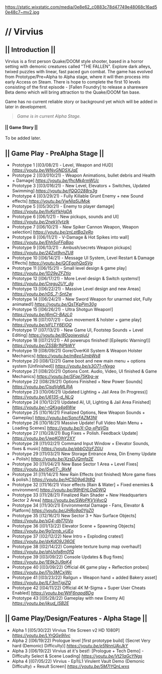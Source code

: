 https://static.wixstatic.com/media/0e8e62_c0883c78d47749e48068c16ad50e48c7~mv2.jpg

# // Virvius
 
## **|| Introduction ||**
Virvius is a first person Quake/DOOM style shooter, based in a horror setting with demonic creatures called "THE FALLEN". Explore dark alleys, twixed puzzles with linear, fast paced gun combat. The game has evolved from Prototype/Pre=Alpha to Alpha stage, where it will then process into early Access on Steam. There is hope to complete the first 10 levels consisting of the first episode - [Fallen Foundry] to release a shareware Beta demo which will bring attraction to the Quake/DOOM fan base.

Game has no current reliable story or background yet which will be added in later in development.

> _Game is in current Alpha Stage._ 

#### **|| Game Story ||**
To be added later.
## **|| Game Play - PreAlpha Stage ||**
* Prototype 1 [(03/08/21) - Level, Weapon and HUD]
_https://youtu.be/WNvGNDSXJqE_
* Prototype 2 [(03/010/21) - Weapon Animations, bullet debris and Health + Damage]
_https://youtu.be/fhcMk4rmWUc_
* Prototype 3 [(03/016/21) - New Level, Elevators + Switches, Updated Swimming]
_https://youtu.be/fQQO288rs3g_
* Prototype 4 [(03/29/21) - Fully Killable Grunt Enemy + new Sound effects]
_https://youtu.be/VwNIa5iJMok_
* Prototype 5 [(05/30/21) - Enemy to player damage]
_https://youtu.be/IIvKaYkHgDA_
* Prototype 6 [(06/1/21) - New pickups, sounds and UI]
_https://youtu.be/2nekVIytzIk_
* Prototype 7 [(06/10/21) - New Spiker Cannon Weapon, Weapon selection]
_https://youtu.be/znLptBa2eRo_
* Prototype 8 [(06/11/21) - V-Damage & Hot Spikes into wall]
_https://youtu.be/Ehh5oFFaBqo_
* Prototype 9 [(06/13/21) - Ambush/secrets Weapon pickups]
_https://youtu.be/24Zot9vnZU8_
* Prototype 10 [(06/14/21) - Message UI System, Level Restart & Damage Effects]
_https://youtu.be/QCEgohQqSVg_
* Prototype 11 [(06/15/21) - Small level design & game play]
_https://youtu.be/1D29eZFZtIo_
* Prototype 12 [(06/17/21) - More Level design & Switch systems!]
_https://youtu.be/Cregu2UY_dg_
* Prototype 13 [(06/22/21) - Massive Level design and new Areas]
_https://youtu.be/rDS_7-Snt2w_
* Prototype 14 [(06/24/21) - New Sword Weapon for unarmed slot, Fully animated!]
_https://youtu.be/QsTKpPjm30g_
* Prototype 15 [(06/26/21) - Ultra Shotgun Weapon!]
_https://youtu.be/j6mCI-BAzL0_
* Prototype 16 [(07/07/21) - Gun movement & holster + game play]
_https://youtu.be/slFLTY6ElOQ_
* Prototype 17 [(07/13/21) - New Game UI, Footstep Sounds + Level Editing]
_https://youtu.be/8OqoiwvajuU_
* Prototype 18 [(07/21/21) - All powerups finished! [Epileptic Warning!]]
_https://youtu.be/ZSSBr1NPbWY_
* Prototype 19 [(08/09/21) Gore/OverKill System & Weapon Holster Mechanics]
_https://youtu.be/m8eo1JmbWs8_
* Prototype 20 [(08/12/21) Game boot and new main menu + options system [Unfinished]]
_https://youtu.be/s3O71-rNxgo_
* Prototype 21 [(08/20/21) Options Cont. Audio, Video, UI finished & Game Mechanics]
_https://youtu.be/SFqe75Kbg-w_
* Prototype 22 [(08/29/21) Options Finished + New Power Sounds]
_https://youtu.be/CjsdVgMLRjA_
* Prototype 23 [(10/06/21) Updated Lighting + Jail Area (In Progress)]
_https://youtu.be/U6135-d_NLQ_
* Prototype 24 [(10/12/21) Updated AI, UI, Lighting & Jail Area Finished]
_https://youtu.be/-rQKsg4q6Ww_
* Prototype 25 [(10/16/21) Finalized Options, New Weapon Sounds + Gameplay]
_https://youtu.be/SoncFAZM3NI_
* Prototype 26 [(10/18/21) Massive Update! Full Video Main Menu + Loading Scenes]
_https://youtu.be/X-Oa-xPqVDs_
* Prototype 27 [(10/28/21) Bug Fixes + Polish. Feedback Update]
_https://youtu.be/UwpKOlhY2XY_
* Prototype 28 [(11/02/21) Command Input Window + Elevator Sounds, fixes & music]
_https://youtu.be/ebbO2IzFZGU_
* Prototype 29 [(11/03/21) New Storage Entrance Area, Din Enemy Update + Polish]
_https://youtu.be/XzsDJQmfa2E_
* Prototype 30 [(11/04/21) New Base Sector 1 Area + Level Fixes]
_https://youtu.be/i5w0T-_9IxM_
* Prototype 31 [(11/14/21) New Rain Effects (not finished) More game fixes & polish.]
_https://youtu.be/HCSD9q63t8Q_
* Prototype 32 [(11/16/21) Visor effects [Rain & Water] + Fixed enemies & environment]
_https://youtu.be/99HEHLOaDWQ_
* Prototype 33 [(11/28/21) Finalized Rain Shader + New Headquarters Sector 2 Area]
_https://youtu.be/SWoPKVV4ycQ_
* Prototype 34 [(11/30/21) Environmental Damage - Fans, Elevator & Platform]
_https://youtu.be/JHRo9a0YgZ0_
* Prototype 35 [(12/16/21) New Sector 3 + Nav Surface Objects]
_https://youtu.be/sG4-dbT70Vo_
* Prototype 36 [(01/13/22) Elevator Scene + Spawning Objects]
_https://youtu.be/9g1zmb_vUEo_
* Prototype 37 [(02/12/22) New Intro + Exploding crates!]
_https://youtu.be/dxKdO9J36OE_
* Prototype 38 [(02/14/22) Complete texture bump map overhaul!]
_https://youtu.be/ahUsfq8m0fQ_
* Prototype 39 [(03/09/22) Console Updates & Bug fixes]
_https://youtu.be/1E9k2iJ9pK4_
* Prototype 40 [(03/09/22) Official 4K game play + Reflection probes]
_https://youtu.be/l7Io3MCxiWc_
* Prototype 41 [(03/23/22) Railgun + Weapon hand + added Bakery asset]
_https://youtu.be/ILF3mTigiZQ_
* Prototype 42 [(04/11/22) Official 4K M-Sigma + Super User Cheats Enabled]
_https://youtu.be/WtF6napd8Dg_
* Prototype 43 [(05/28/22) Gameplay with new Enemy AI]
_https://youtu.be/ijkud_ISB2E_

## **|| Game Play/Design/Features - Alpha Stage ||**
* Alpha 1 [(05/30/22) Virvius Title Screen v2 HD 1080P]
_https://youtu.be/LYrQGe9ilvc_
* Alpha 2 [(06/19/22) Prologue level [first prototype build] (Secret Very hard (Demonic) Difficulty)]
_https://youtu.be/e5NnnUArJkY_
* Alpha 3 [(06/19/22) Virvius at it's best!: [Prologue + Tech Demo] - Difficulty Select & Scene Loading]
_https://youtu.be/Vt21aGcYNgs_
* Alpha 4 [(07/05/22) Virvius - Ep1\L1 Virulent Vault Demo (Demonic Difficulty) + Result Screen]
_https://youtu.be/5M7lYQnLwxs_
